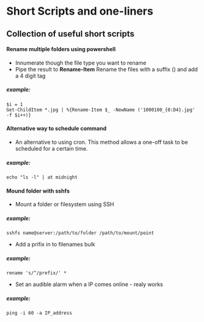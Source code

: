 # Short Scripts and one-liners
## Collection of useful short scripts


#### Rename multiple folders using powershell
 
- Innumerate though the file type you want to rename
- Pipe the result to **Rename-Item** Rename the files with a suffix () and add a 4 digit tag

##### example:
```
$i = 1
Get-ChildItem *.jpg | %{Rename-Item $_ -NewName ('1000100_{0:D4}.jpg' -f $i++)}
```


#### Alternative way to schedule command
 
- An alternative to using cron. This method allows a one-off task to be scheduled for a certain time.

##### example:
```
echo "ls -l" | at midnight
```

#### Mound folder with sshfs
 
- Mount a folder or filesystem using SSH

##### example:
```
sshfs name@server:/path/to/folder /path/to/mount/point
```

- Add a prifix in to filenames bulk

##### example:
```
rename 's/^/prefix/' *
```

- Set an audible alarm when a IP comes online - realy works

##### example:
```
ping -i 60 -a IP_address
```

